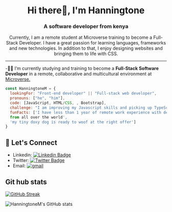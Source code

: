 <h1 align="center"> Hi there👋, I'm Hanningtone</h1>
<h3 align="center">A software developer from kenya</h3>

<p align="center">Currently, I am a remote student at Microverse training to become a Full-Stack Developer. I have a great passion for learning languages, frameworks and new technologies. In addition to that, I enjoy designing websites and bringing them to life with CSS.</p>

---
-:man_technologist: I’m currently studying and training to become a **Full-Stack Software Developer** in a remote, collaborative and multicultural environment at [Microverse.](https://github.com/microverseinc) 
                 
```javascript
const HanningtoneM = {
  lookingFor: "Front-end developer" || "Full-stack web developer",
  pronouns: ["he", "him"],
  code: [JavaScript, HTML/CSS, , Bootstrap],
  challenge: "I am improving my Javascript skills and picking up TypeScript",
  funFacts: ['I have less than 1 year of remote work experience with devs 
  from all over the world', 
  'my tiny doxy dog is ready to woof at the right offer']
}
```
## 📲 Let's Connect
- Linkedin: [![Linkedin Badge](https://img.shields.io/badge/-hanningtone%20machuka%20monda-blue?style=flat-square&logo=Linkedin&logoColor=white&link=https://www.linkedin.com/in/ellievillalejos/)](https://www.linkedin.com/in/hanningtone-machuka-58501722a)
- Twitter: [![Twitter Badge](https://img.shields.io/badge/-@Hanningtone254-1ca0f1?style=flat-square&labelColor=1ca0f1&logo=twitter&logoColor=white&link=https://twitter.com/Hanningtone254?t=YVXXz9EZzOhR5vPi3DlHDQ&s=09)](https://twitter.com/Hanningtone254?t=YVXXz9EZzOhR5vPi3DlHDQ&s=09)
- Email: <a href="mailto:Hanningtonepompyy@gmail.com"> <img src="https://img.shields.io/badge/HanningtoneM-D14836?style=flat&for-the-badge&logo=gmail&logoColor=white" alt="gmail"/></a>


## Git hub stats

[![GitHub Streak](http://github-readme-streak-stats.herokuapp.com?user=HanningtoneM&theme=elegant&date_format=M%20j%5B%2C%20Y%5D&currStreakLabel=54AEFF&border=AFB8C18B&background=F6F8FA0F&ring=FFBC00&fire=FFBC00&sideLabels=00DB49&dates=8A8FA0&stroke=AFB8C128&sideNums=8A8FA0&currStreakNum=8A8FA0)](https://git.io/streak-stats)

![HanningtoneM's GitHub stats](https://github-readme-stats.vercel.app/api?username=HanningtoneM&count_private=true&theme=dark&show_icons=true&bg_color=F6F8FA0F&title_color=00DB49&text_color=8A8FA0&icon_color=FFBC00&border_color=AFB8C175)

